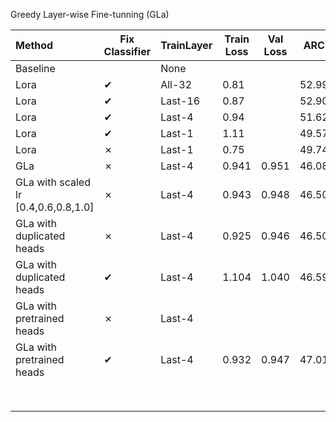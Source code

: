 Greedy Layer-wise Fine-tunning (GLa)

| **Method**                           | Fix Classifier | TrainLayer | Train Loss | **Val Loss** | ARC   |  ARC_norm    |
| :----------------------------------- | -------------- | ---------- | ---------- | ------------ | ----- |  --------    |
| Baseline                             |                | None       |            |              |       |              |
| Lora                                 | &#10004;       | All-32     | 0.81       |              | 52.99 |              |
| Lora                                 | &#10004;       | Last-16    | 0.87       |              | 52.90 |              |
| Lora                                 | &#10004;       | Last-4     | 0.94       |              | 51.62 |              |
| Lora                                 | &#10004;       | Last-1     | 1.11       |              | 49.57 |              |
| Lora                                 | &#10007;       | Last-1     | 0.75       |              | 49.74 |              |
| GLa                                  | &#10007;       | Last-4     | 0.941      | 0.951        | 46.08 |              |
| GLa with scaled lr [0.4,0.6,0.8,1.0] | &#10007;       | Last-4     | 0.943      | 0.948        | 46.50 |              |
| GLa with duplicated heads            | &#10007;       | Last-4     | 0.925      | 0.946        | 46.50 |              |
| GLa with duplicated heads            | &#10004;       | Last-4     | 1.104      | 1.040        | 46.59 |              |
| GLa with pretrained heads            | &#10007;       | Last-4     |            |              |       |              |
| GLa with pretrained heads            | &#10004;       | Last-4     | 0.932      | 0.947        | 47.01 |              |
|                                      |                |            |            |              |       |              |
|                                      |                |            |            |              |       |              |
|                                      |                |            |            |              |       |              |
|                                      |                |            |            |              |       |              |
|                                      |                |            |            |              |       |              |
|                                      |                |            |            |              |       |              |
|                                      |                |            |            |              |       |              |
|                                      |                |            |            |              |       |              |





 
